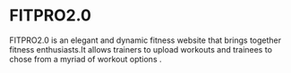 # FITPRO2.0
FITPRO2.0 is an elegant and dynamic fitness website that brings together fitness enthusiasts.It allows trainers to upload workouts and trainees to chose from a myriad of workout options .
